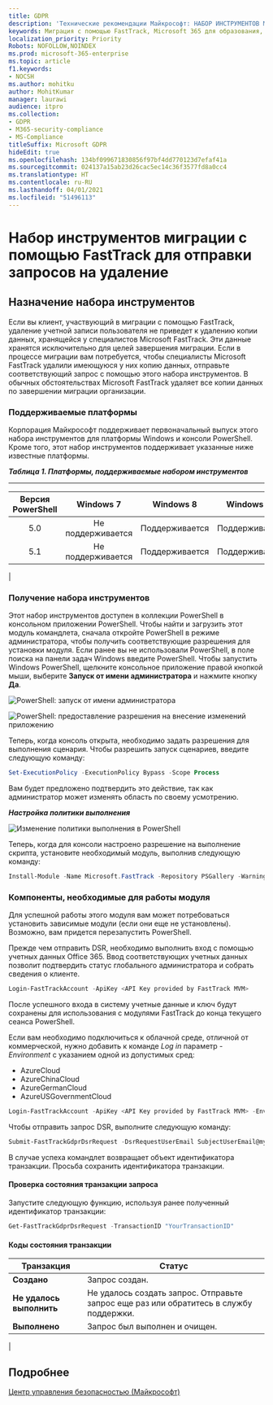 ```yaml
---
title: GDPR
description: 'Технические рекомендации Майкрософт: НАБОР ИНСТРУМЕНТОВ МИГРАЦИИ С ПОМОЩЬЮ FASTTRACK ДЛЯ ОТПРАВКИ ЗАПРОСОВ НА УДАЛЕНИЕ'
keywords: Миграция с помощью FastTrack, Microsoft 365 для образования, документация по Microsoft 365, GDPR
localization_priority: Priority
Robots: NOFOLLOW,NOINDEX
ms.prod: microsoft-365-enterprise
ms.topic: article
f1.keywords:
- NOCSH
ms.author: mohitku
author: MohitKumar
manager: laurawi
audience: itpro
ms.collection:
- GDPR
- M365-security-compliance
- MS-Compliance
titleSuffix: Microsoft GDPR
hideEdit: true
ms.openlocfilehash: 134bf099671830856f97bf4dd770123d7efaf41a
ms.sourcegitcommit: 024137a15ab23d26cac5ec14c36f3577fd8a0cc4
ms.translationtype: HT
ms.contentlocale: ru-RU
ms.lasthandoff: 04/01/2021
ms.locfileid: "51496113"
---
```

# <a name="fasttrack-migration-toolset-for-submitting-delete-request"></a>Набор инструментов миграции с помощью FastTrack для отправки запросов на удаление

## <a name="toolset-purpose"></a>Назначение набора инструментов

Если вы клиент, участвующий в миграции с помощью FastTrack, удаление учетной записи пользователя не приведет к удалению копии данных, хранящейся у специалистов Microsoft FastTrack. Эти данные хранятся исключительно для целей завершения миграции. Если в процессе миграции вам потребуется, чтобы специалисты Microsoft FastTrack удалили имеющуюся у них копию данных, отправьте соответствующий запрос с помощью этого набора инструментов. В обычных обстоятельствах Microsoft FastTrack удаляет все копии данных по завершении миграции организации.

### <a name="supported-platforms"></a>Поддерживаемые платформы

Корпорация Майкрософт поддерживает первоначальный выпуск этого набора инструментов для платформы Windows и консоли PowerShell. Кроме того, этот набор инструментов поддерживает указанные ниже известные платформы.

***Таблица 1. Платформы, поддерживаемые набором инструментов***

****

|Версия PowerShell|Windows 7|Windows 8|Windows 10|Windows Server 2012|Windows Server 2016|
|:---:|:---:|:---:|:---:|:---:|:---:|
|5.0|Не поддерживается|Поддерживается|Поддерживается|Поддерживается|Поддерживается|
|5.1|Не поддерживается|Поддерживается|Поддерживается|Поддерживается|Поддерживается|
|

### <a name="obtaining-the-toolset"></a>Получение набора инструментов

Этот набор инструментов доступен в коллекции PowerShell в консольном приложении PowerShell. Чтобы найти и загрузить этот модуль командлета, сначала откройте PowerShell в режиме администратора, чтобы получить соответствующие разрешения для установки модуля. Если ранее вы не использовали PowerShell, в поле поиска на панели задач Windows введите PowerShell. Чтобы запустить Windows PowerShell, щелкните консольное приложение правой кнопкой мыши, выберите **Запуск от имени администратора** и нажмите кнопку **Да**.

![PowerShell: запуск от имени администратора](../media/fasttrack-powershell_image.png)

![PowerShell: предоставление разрешения на внесение изменений приложению](../media/fasttrack-run-powershell_image.png)

Теперь, когда консоль открыта, необходимо задать разрешения для выполнения сценария. Чтобы разрешить запуск сценариев, введите следующую команду:

```powershell
Set-ExecutionPolicy -ExecutionPolicy Bypass -Scope Process
```

Вам будет предложено подтвердить это действие, так как администратор может изменять область по своему усмотрению.

***Настройка политики выполнения***

![Изменение политики выполнения в PowerShell](../media/powershell-set-execution-policy_image.png)

Теперь, когда для консоли настроено разрешение на выполнение скрипта, установите необходимый модуль, выполнив следующую команду:

```powershell
Install-Module -Name Microsoft.FastTrack -Repository PSGallery -WarningAction SilentlyContinue -Force
```

### <a name="prerequisites-for-module"></a>Компоненты, необходимые для работы модуля

Для успешной работы этого модуля вам может потребоваться установить зависимые модули (если они еще не установлены). Возможно, вам придется перезапустить PowerShell.

Прежде чем отправить DSR, необходимо выполнить вход с помощью учетных данных Office 365. Ввод соответствующих учетных данных позволит подтвердить статус глобального администратора и собрать сведения о клиенте.

```powershell
Login-FastTrackAccount -ApiKey <API Key provided by FastTrack MVM>
```

После успешного входа в систему учетные данные и ключ будут сохранены для использования с модулями FastTrack до конца текущего сеанса PowerShell.

Если вам необходимо подключиться к облачной среде, отличной от коммерческой, нужно добавить к команде *Log in* параметр *-Environment* с указанием одной из допустимых сред:

- AzureCloud
- AzureChinaCloud
- AzureGermanCloud
- AzureUSGovernmentCloud

```powershell
Login-FastTrackAccount -ApiKey <API Key provided by FastTrack MVM> -Environment <cloud environment>
```

Чтобы отправить запрос DSR, выполните следующую команду:

```powershell
Submit-FastTrackGdprDsrRequest -DsrRequestUserEmail SubjectUserEmail@mycompany.com
```

В случае успеха командлет возвращает объект идентификатора транзакции. Просьба сохранить идентификатора транзакции.

#### <a name="checking-the-status-of-a-request-transaction"></a>Проверка состояния транзакции запроса

Запустите следующую функцию, используя ранее полученный идентификатор транзакции:

```powershell
Get-FastTrackGdprDsrRequest -TransactionID "YourTransactionID"
```

#### <a name="transaction-status-codes"></a>Коды состояния транзакции

|Транзакция|Статус|
|---|---|
|**Создано**|Запрос создан.|
|**Не удалось выполнить**|Не удалось создать запрос. Отправьте запрос еще раз или обратитесь в службу поддержки.|
|**Выполнено**|Запрос был выполнен и очищен.|
|

<!-- original version: **Created**  Request has been created<br/>**Failed** Request failed to create, please resubmit, or contact support<br/>**Completed** Request has been completed and sanitized -->

## <a name="learn-more"></a>Подробнее

[Центр управления безопасностью (Майкрософт)](https://www.microsoft.com/trust-center/privacy/gdpr-overview)

